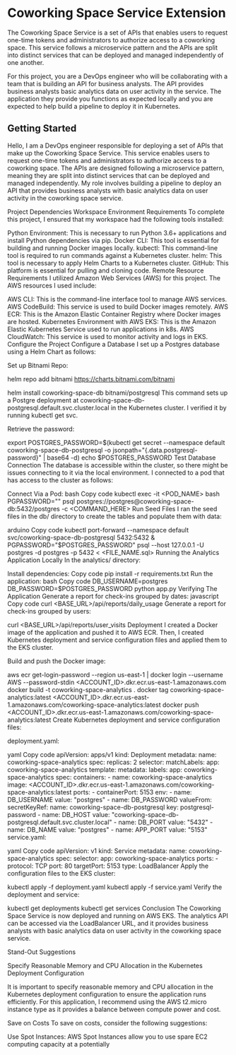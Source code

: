 # Coworking Space Service Extension
The Coworking Space Service is a set of APIs that enables users to request one-time tokens and administrators to authorize access to a coworking space. This service follows a microservice pattern and the APIs are split into distinct services that can be deployed and managed independently of one another.

For this project, you are a DevOps engineer who will be collaborating with a team that is building an API for business analysts. The API provides business analysts basic analytics data on user activity in the service. The application they provide you functions as expected locally and you are expected to help build a pipeline to deploy it in Kubernetes.

## Getting Started

Hello, I am a DevOps engineer responsible for deploying a set of APIs that make up the Coworking Space Service. This service enables users to request one-time tokens and administrators to authorize access to a coworking space. The APIs are designed following a microservice pattern, meaning they are split into distinct services that can be deployed and managed independently. My role involves building a pipeline to deploy an API that provides business analysts with basic analytics data on user activity in the coworking space service.

Project Dependencies
Workspace Environment Requirements
To complete this project, I ensured that my workspace had the following tools installed:

Python Environment: This is necessary to run Python 3.6+ applications and install Python dependencies via pip.
Docker CLI: This tool is essential for building and running Docker images locally.
kubectl: This command-line tool is required to run commands against a Kubernetes cluster.
helm: This tool is necessary to apply Helm Charts to a Kubernetes cluster.
GitHub: This platform is essential for pulling and cloning code.
Remote Resource Requirements
I utilized Amazon Web Services (AWS) for this project. The AWS resources I used include:

AWS CLI: This is the command-line interface tool to manage AWS services.
AWS CodeBuild: This service is used to build Docker images remotely.
AWS ECR: This is the Amazon Elastic Container Registry where Docker images are hosted.
Kubernetes Environment with AWS EKS: This is the Amazon Elastic Kubernetes Service used to run applications in k8s.
AWS CloudWatch: This service is used to monitor activity and logs in EKS.
Configure the Project
Configure a Database
I set up a Postgres database using a Helm Chart as follows:

Set up Bitnami Repo:

helm repo add bitnami https://charts.bitnami.com/bitnami


helm install coworking-space-db bitnami/postgresql
This command sets up a Postgre deployment at coworking-space-db-postgresql.default.svc.cluster.local in the Kubernetes cluster. I verified it by running kubectl get svc.

Retrieve the password:

export POSTGRES_PASSWORD=$(kubectl get secret --namespace default coworking-space-db-postgresql -o jsonpath="{.data.postgresql-password}" | base64 -d)
echo $POSTGRES_PASSWORD
Test Database Connection
The database is accessible within the cluster, so there might be issues connecting to it via the local environment. I connected to a pod that has access to the cluster as follows:

Connect Via a Pod:
bash
Copy code
kubectl exec -it <POD_NAME> bash
PGPASSWORD="<PASSWORD HERE>" psql postgres://postgres@coworking-space-db:5432/postgres -c <COMMAND_HERE>
Run Seed Files
I ran the seed files in the db/ directory to create the tables and populate them with data:

arduino
Copy code
kubectl port-forward --namespace default svc/coworking-space-db-postgresql 5432:5432 &
PGPASSWORD="$POSTGRES_PASSWORD" psql --host 127.0.0.1 -U postgres -d postgres -p 5432 < <FILE_NAME.sql>
Running the Analytics Application Locally
In the analytics/ directory:

Install dependencies:
Copy code
pip install -r requirements.txt
Run the application:
bash
Copy code
DB_USERNAME=postgres DB_PASSWORD=$POSTGRES_PASSWORD python app.py
Verifying The Application
Generate a report for check-ins grouped by dates:
javascript
Copy code
curl <BASE_URL>/api/reports/daily_usage
Generate a report for check-ins grouped by users:

curl <BASE_URL>/api/reports/user_visits
Deployment
I created a Docker image of the application and pushed it to AWS ECR. Then, I created Kubernetes deployment and service configuration files and applied them to the EKS cluster.

Build and push the Docker image:

aws ecr get-login-password --region us-east-1 | docker login --username AWS --password-stdin <ACCOUNT_ID>.dkr.ecr.us-east-1.amazonaws.com
docker build -t coworking-space-analytics .
docker tag coworking-space-analytics:latest <ACCOUNT_ID>.dkr.ecr.us-east-1.amazonaws.com/coworking-space-analytics:latest
docker push <ACCOUNT_ID>.dkr.ecr.us-east-1.amazonaws.com/coworking-space-analytics:latest
Create Kubernetes deployment and service configuration files:

deployment.yaml:

yaml
Copy code
apiVersion: apps/v1
kind: Deployment
metadata:
  name: coworking-space-analytics
spec:
  replicas: 2
  selector:
    matchLabels:
      app: coworking-space-analytics
  template:
    metadata:
      labels:
        app: coworking-space-analytics
    spec:
      containers:
      - name: coworking-space-analytics
        image: <ACCOUNT_ID>.dkr.ecr.us-east-1.amazonaws.com/coworking-space-analytics:latest
        ports:
        - containerPort: 5153
        env:
        - name: DB_USERNAME
          value: "postgres"
        - name: DB_PASSWORD
          valueFrom:
            secretKeyRef:
              name: coworking-space-db-postgresql
              key: postgresql-password
        - name: DB_HOST
          value: "coworking-space-db-postgresql.default.svc.cluster.local"
        - name: DB_PORT
          value: "5432"
        - name: DB_NAME
          value: "postgres"
        - name: APP_PORT
          value: "5153"
service.yaml:

yaml
Copy code
apiVersion: v1
kind: Service
metadata:
  name: coworking-space-analytics
spec:
  selector:
    app: coworking-space-analytics
  ports:
    - protocol: TCP
      port: 80
      targetPort: 5153
  type: LoadBalancer
Apply the configuration files to the EKS cluster:


kubectl apply -f deployment.yaml
kubectl apply -f service.yaml
Verify the deployment and service:


kubectl get deployments
kubectl get services
Conclusion
The Coworking Space Service is now deployed and running on AWS EKS. The analytics API can be accessed via the LoadBalancer URL, and it provides business analysts with basic analytics data on user activity in the coworking space service.

Stand-Out Suggestions

Specify Reasonable Memory and CPU Allocation in the Kubernetes Deployment Configuration

It is important to specify reasonable memory and CPU allocation in the Kubernetes deployment configuration to ensure the application runs efficiently. For this application, I recommend using the AWS t2.micro instance type as it provides a balance between compute power and cost.

Save on Costs
To save on costs, consider the following suggestions:

Use Spot Instances: AWS Spot Instances allow you to use spare EC2 computing capacity at a potentially
